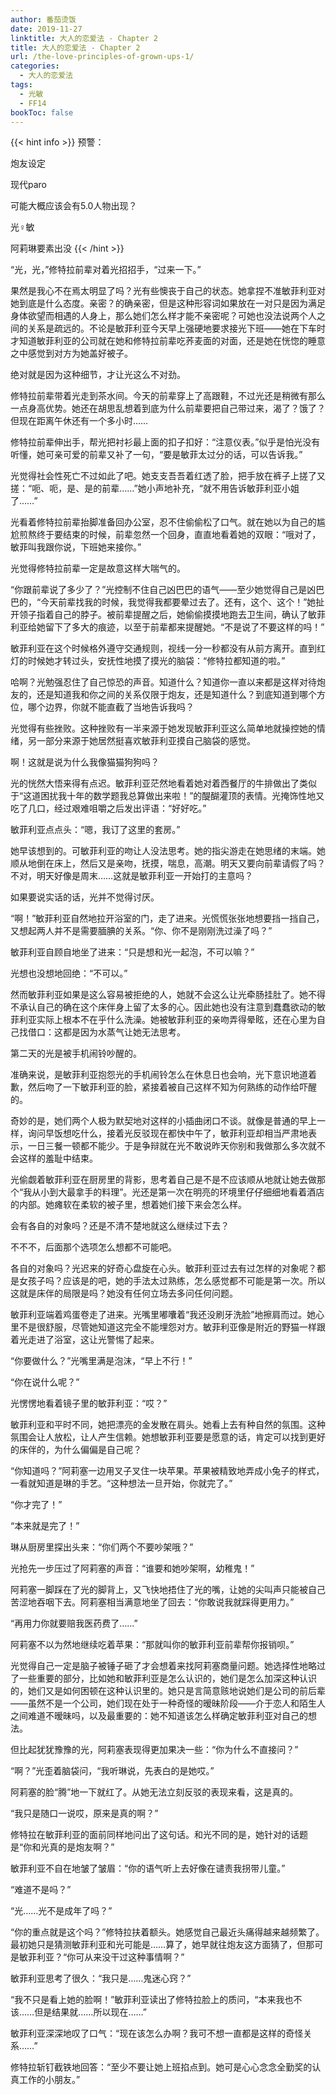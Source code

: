 ```yaml
---
author: 番茄烫饭
date: 2019-11-27
linktitle: 大人的恋爱法 - Chapter 2
title: 大人的恋爱法 - Chapter 2
url: /the-love-principles-of-grown-ups-1/
categories:
  - 大人的恋爱法
tags:
  - 光敏
  - FF14
bookToc: false
---
```

{{< hint info >}}
预警：

炮友设定 

现代paro

可能大概应该会有5.0人物出现？

光♀敏 

阿莉琳要素出没
{{< /hint >}}

<!--more-->



“光，光，”修特拉前辈对着光招招手，“过来一下。”

果然是我心不在焉太明显了吗？光有些懊丧于自己的状态。她拿捏不准敏菲利亚对她到底是什么态度。亲密？的确亲密，但是这种形容词如果放在一对只是因为满足身体欲望而相遇的人身上，那么她们怎么样才能不亲密呢？可她也没法说两个人之间的关系是疏远的。不论是敏菲利亚今天早上强硬地要求接光下班——她在下车时才知道敏菲利亚的公司就在她和修特拉前辈吃荞麦面的对面，还是她在恍惚的睡意之中感觉到对方为她盖好被子。

绝对就是因为这种细节，才让光这么不对劲。

修特拉前辈带着光走到茶水间。今天的前辈穿上了高跟鞋，不过光还是稍微有那么一点身高优势。她还在胡思乱想着到底为什么前辈要把自己带过来，渴了？饿了？但现在距离午休还有一个多小时……

修特拉前辈伸出手，帮光把衬衫最上面的扣子扣好：“注意仪表。”似乎是怕光没有听懂，她可亲可爱的前辈又补了一句，“要是敏菲太过分的话，可以告诉我。”

光觉得社会性死亡不过如此了吧。她支支吾吾着红透了脸，把手放在裤子上搓了又搓：“呃、呃，是、是的前辈……”她小声地补充，“就不用告诉敏菲利亚小姐了……”

光看着修特拉前辈抬脚准备回办公室，忍不住偷偷松了口气。就在她以为自己的尴尬煎熬终于要结束的时候，前辈忽然一个回身，直直地看着她的双眼：“哦对了，敏菲叫我跟你说，下班她来接你。”

光觉得修特拉前辈一定是故意这样大喘气的。

“你跟前辈说了多少了？”光控制不住自己凶巴巴的语气——至少她觉得自己是凶巴巴的，“今天前辈找我的时候，我觉得我都要晕过去了。还有，这个、这个！”她扯开领子指着自己的脖子。被前辈提醒之后，她偷偷摸摸地跑去卫生间，确认了敏菲利亚给她留下了多大的痕迹，以至于前辈都来提醒她。“不是说了不要这样的吗！”

敏菲利亚在这个时候格外遵守交通规则，视线一分一秒都没有从前方离开。直到红灯的时候她才转过头，安抚性地摸了摸光的脑袋：“修特拉都知道的啦。”

哈啊？光勉强忍住了自己惊恐的声音。知道什么？知道你一直以来都是这样对待炮友的，还是知道我和你之间的关系仅限于炮友，还是知道什么？到底知道到哪个方位，哪个边界，你就不能直截了当地告诉我吗？

光觉得有些挫败。这种挫败有一半来源于她发现敏菲利亚这么简单地就操控她的情绪，另一部分来源于她居然挺喜欢敏菲利亚摸自己脑袋的感觉。

啊！这就是说为什么我像猫猫狗狗吗？

光的恍然大悟来得有点迟。敏菲利亚茫然地看着她对着西餐厅的牛排做出了类似于“这道困扰我十年的数学题我总算做出来啦！”的醍醐灌顶的表情。光掩饰性地又吃了几口，经过艰难咀嚼之后发出评语：“好好吃。”

敏菲利亚点点头：“嗯，我订了这里的套房。”

她早该想到的。可敏菲利亚的吻让人没法思考。她的指尖游走在她思绪的末端。她顺从地倒在床上，然后又是亲吻，抚摸，喘息，高潮。明天又要向前辈请假了吗？不对，明天好像是周末……这就是敏菲利亚一开始打的主意吗？

如果要说实话的话，光并不觉得讨厌。

“啊！”敏菲利亚自然地拉开浴室的门，走了进来。光慌慌张张地想要挡一挡自己，又想起两人并不是需要腼腆的关系。“你、你不是刚刚洗过澡了吗？”

敏菲利亚自顾自地坐了进来：“只是想和光一起泡，不可以嘛？”

光想也没想地回绝：“不可以。”

然而敏菲利亚如果是这么容易被拒绝的人，她就不会这么让光牵肠挂肚了。她不得不承认自己的确在这个床伴身上留了太多的心。因此她也没有注意到蠢蠢欲动的敏菲利亚实际上根本不在乎什么洗澡。她被敏菲利亚的亲吻弄得晕眩，还在心里为自己找借口：这都是因为水蒸气让她无法思考。

第二天的光是被手机闹铃吵醒的。

准确来说，是敏菲利亚抱怨光的手机闹铃怎么在休息日也会响，光下意识地道着歉，然后吻了一下敏菲利亚的脸，紧接着被自己这样不知为何熟练的动作给吓醒的。

奇妙的是，她们两个人极为默契地对这样的小插曲闭口不谈。就像是普通的早上一样，询问早饭想吃什么，接着光反驳现在都快中午了，敏菲利亚却相当严肃地表示，一日三餐一顿都不能少。于是争辩就在光不敢说昨天你别和我做那么多次就不会这样的羞耻中结束。

光偷觑着敏菲利亚在厨房里的背影，思考着自己是不是不应该顺从地就让她去做那个“我从小到大最拿手的料理”。光还是第一次在明亮的环境里仔仔细细地看着酒店的内部。她瘫软在柔软的被子里，想着她们接下来会怎么样。

会有各自的对象吗？还是不清不楚地就这么继续过下去？

不不不，后面那个选项怎么想都不可能吧。

各自的对象吗？光迟来的好奇心盘旋在心头。敏菲利亚过去有过怎样的对象呢？都是女孩子吗？应该是的吧，她的手法太过熟练，怎么感觉都不可能是第一次。所以这就是床伴的局限是吗？她没有任何立场去多问任何问题。

敏菲利亚端着鸡蛋卷走了进来。光嘴里嘟囔着“我还没刷牙洗脸”地擦肩而过。她心里不是很舒服，尽管她知道这完全不能埋怨对方。敏菲利亚像是附近的野猫一样跟着光走进了浴室，这让光警惕了起来。

“你要做什么？”光嘴里满是泡沫，“早上不行！”

“你在说什么呢？”

光愣愣地看着镜子里的敏菲利亚：“哎？”

敏菲利亚和平时不同，她把漂亮的金发散在肩头。她看上去有种自然的氛围。这种氛围会让人放松，让人产生信赖。她想敏菲利亚要是愿意的话，肯定可以找到更好的床伴的，为什么偏偏是自己呢？

“你知道吗？”阿莉塞一边用叉子叉住一块苹果。苹果被精致地弄成小兔子的样式，一看就知道是琳的手艺。“这种想法一旦开始，你就完了。”

“你才完了！”

“本来就是完了！”

琳从厨房里探出头来：“你们两个不要吵架哦？”

光抢先一步压过了阿莉塞的声音：“谁要和她吵架啊，幼稚鬼！”

阿莉塞一脚踩在了光的脚背上，又飞快地捂住了光的嘴，让她的尖叫声只能被自己苦涩地吞咽下去。阿莉塞相当满意地坐了回去：“你敢说我就踩得更用力。”

“再用力你就要赔我医药费了……”

阿莉塞不以为然地继续吃着苹果：“那就叫你的敏菲利亚前辈帮你报销呗。”

光觉得自己一定是脑子被锤子砸了才会想着来找阿莉塞商量问题。她选择性地略过了一些重要的部分，比如她和敏菲利亚是怎么认识的，她们是怎么加深这种认识的，她们又是如何困顿在这种认识里的。她只是言简意赅地说她们是公司的前后辈——虽然不是一个公司，她们现在处于一种奇怪的暧昧阶段——介于恋人和陌生人之间难道不暧昧吗，以及最重要的：她不知道该怎么样确定敏菲利亚对自己的想法。

但比起犹犹豫豫的光，阿莉塞表现得更加果决一些：“你为什么不直接问？”

“啊？”光歪着脑袋问，“我听琳说，先表白的是她哎。”

阿莉塞的脸“腾”地一下就红了。从她无法立刻反驳的表现来看，这是真的。

“我只是随口一说哎，原来是真的啊？”

修特拉在敏菲利亚的面前同样地问出了这句话。和光不同的是，她针对的话题是“你和光真的是炮友啊？”

敏菲利亚不自在地皱了皱眉：“你的语气听上去好像在谴责我拐带儿童。”

“难道不是吗？”

“光……光不是成年了吗？”

“你的重点就是这个吗？”修特拉扶着额头。她感觉自己最近头痛得越来越频繁了。最初她只是猜测敏菲利亚和光可能是……算了，她早就往炮友这方面猜了，但那可是敏菲利亚？“你可从来没干过这种事情啊？”

敏菲利亚思考了很久：“我只是……鬼迷心窍？”

“我不只是看上她的脸啊！”敏菲利亚读出了修特拉脸上的质问，“本来我也不该……但是结果就……所以现在……”

敏菲利亚深深地叹了口气：“现在该怎么办啊？我可不想一直都是这样的奇怪关系……”

修特拉斩钉截铁地回答：“至少不要让她上班掐点到。她可是心心念念全勤奖的认真工作的小朋友。”

